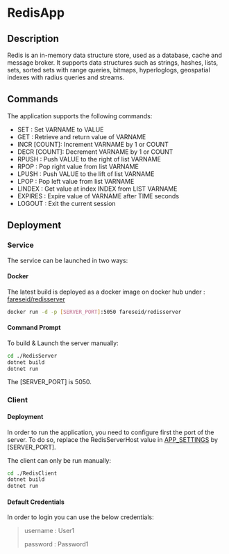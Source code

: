 # RedisApp

## Description

Redis is an in-memory data structure store, used as a database, cache and message broker.
It supports data structures such as strings, hashes, lists, sets, sorted sets with range
queries, bitmaps, hyperloglogs, geospatial indexes with radius queries and streams.

## Commands 

The application supports the following commands:

- SET <VARNAME> <VALUE>: Set VARNAME to VALUE
- GET <VARNAME>: Retrieve and return value of VARNAME
- INCR <VARNAME> [COUNT]: Increment VARNAME by 1 or COUNT
- DECR <VARNAME> [COUNT]: Decrement VARNAME by 1 or COUNT
- RPUSH <VARNAME> <VALUE>: Push VALUE to the right of list VARNAME
- RPOP <VARNAME>: Pop right value from list VARNAME
- LPUSH <VARNAME> <VALUE>: Push VALUE to the lift of list VARNAME
- LPOP <VARNAME> <VALUE>: Pop left value from list VARNAME
- LINDEX <VARNAME> <INDEX>: Get value at index INDEX from LIST VARNAME
- EXPIRES <VARNAME> <TIME>: Expire value of VARNAME after TIME seconds
- LOGOUT : Exit the current session

## Deployment

### Service

The service can be launched in two ways:

#### Docker

The latest build is deployed as a docker image on docker hub under :  [fareseid/redisserver](https://hub.docker.com/repository/docker/fareseid/redisserver) 

```bash
docker run -d -p [SERVER_PORT]:5050 fareseid/redisserver
```

#### Command Prompt

To build & Launch the server manually:
```bash
cd ./RedisServer
dotnet build
dotnet run 
```
The  [SERVER_PORT] is 5050.

### Client

#### Deployment
In order to run the application, you need to configure first the port of the server.
To do so, replace the RedisServerHost value in [APP_SETTINGS](./RedisClient/appsettings.json) by [SERVER_PORT]. 

The client can only be run manually:
```bash
cd ./RedisClient
dotnet build
dotnet run 
```
#### Default Credentials
In order to login you can use the below credentials:
> username : User1
>
> password : Password1